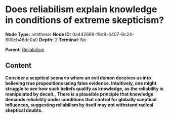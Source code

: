 # Does reliabilism explain knowledge in conditions of extreme skepticism?

**Node Type:** antithesis
**Node ID:** 0a442669-f9d8-4407-9c24-800cb46de0a0
**Depth:** 2
**Terminal:** No

**Parent:** [Reliabilism](reliabilism.md)

## Content

**Consider a sceptical scenario where an evil demon deceives us into believing true propositions using false evidence. Intuitively, one might struggle to see how such beliefs qualify as knowledge, as the reliability is manipulated by deceit.**, **There is a plausible principle that knowledge demands reliability under conditions that control for globally sceptical influences, suggesting reliabilism by itself may not withstand radical skeptical doubts.**
